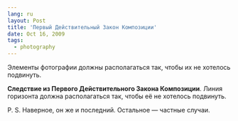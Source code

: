 ```yaml
---
lang: ru
layout: Post
title: 'Первый Действительный Закон Композиции'
date: Oct 16, 2009
tags:
  - photography
---
```


Элементы фотографии должны располагаться так, чтобы их не хотелось подвинуть.

**Следствие из Первого Действительного Закона Композиции**. Линия горизонта должна располагаться так, чтобы её не хотелось подвинуть.

P. S. Наверное, он же и последний. Остальное — частные случаи.
